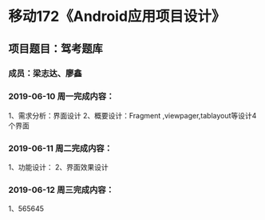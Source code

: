 # 移动172《Android应用项目设计》
## 项目题目：驾考题库
### 成员：梁志达、廖鑫

### 2019-06-10 周一完成内容：
1、需求分析：界面设计
2、概要设计：Fragment ,viewpager,tablayout等设计4个界面


### 2019-06-11 周二完成内容：
1、功能设计：
2、界面效果设计


### 2019-06-12 周三完成内容：
1、565645

